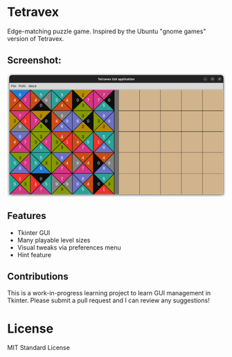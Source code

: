 # Tetravex
Edge-matching puzzle game.
Inspired by the Ubuntu "gnome games" version of Tetravex.

## Screenshot: 
![Screenshot](screenshots/demo5x5.png)

## Features
* Tkinter GUI
* Many playable level sizes
* Visual tweaks via preferences menu
* Hint feature

## Contributions
This is a work-in-progress learning project to learn GUI management in Tkinter. 
Please submit a pull request and I can review any suggestions!

# License 
MIT Standard License

